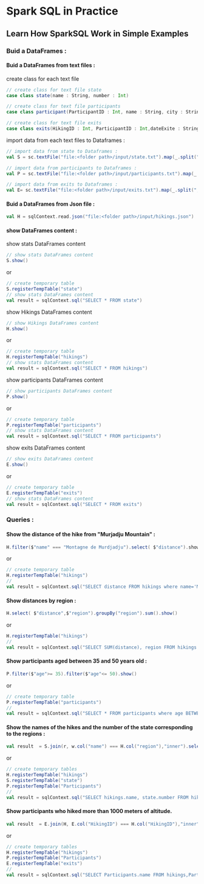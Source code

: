# Spark SQL in Practice

## Learn How SparkSQL Work in Simple Examples

### Buid a DataFrames :

#### Buid a DataFrames from text files :
create class for each text file

```scala
// create class for text file state
case class state(name : String, number : Int)
```

```scala
// create class for text file participants
case class participant(ParticipantID : Int, name : String, city : String, age : Int)
```

```scala
// create class for text file exits
case class exits(HikingID : Int, ParticipantID : Int,dateExite : String, durationExit : String)
```

import data from each text files to Dataframes :

```scala
// import data from state to Dataframes :
val S = sc.textFile("file:<folder path>/input/state.txt").map(_.split(",")).map(p => state(p(0),p(2).toInt)).toDF()
```

```scala
// import data from participants to Dataframes :
val P = sc.textFile("file:<folder path>/input/participants.txt").map(_.split(",")).map(p => participant(p(0).toInt,p(1),p(2),p(3).toInt)).toDF()
```

```scala
// import data from exits to Dataframes :
val E= sc.textFile("file:<folder path>/input/exits.txt").map(_.split(",")).map(p => exits(p(0).toInt,p(1).toInt,p(2),p(3))).toDF()
```

#### Buid a DataFrames from Json file :

```scala
val H = sqlContext.read.json("file:<folder path>/input/hikings.json")
```

#### show DataFrames content : 

show stats DataFrames content

```scala
// show stats DataFrames content
S.show()
```
or
```scala
// create temporary table
S.registerTempTable("state")
// show stats DataFrames content
val result = sqlContext.sql("SELECT * FROM state")
```

show Hikings DataFrames content

```scala
// show Hikings DataFrames content
H.show()
```
or
```scala
// create temporary table
H.registerTempTable("hikings")
// show stats DataFrames content
val result = sqlContext.sql("SELECT * FROM hikings")
```

show participants DataFrames content

```scala
// show participants DataFrames content
P.show()
```
or
```scala
// create temporary table
P.registerTempTable("participants")
// show stats DataFrames content
val result = sqlContext.sql("SELECT * FROM participants")
```

show exits DataFrames content

```scala
// show exits DataFrames content
E.show()
```
or
```scala
// create temporary table
E.registerTempTable("exits")
// show stats DataFrames content
val result = sqlContext.sql("SELECT * FROM exits")
```

### Queries :

#### Show the distance of the hike from "Murjadju Mountain" :
```scala
H.filter($"name" === "Montagne de Murdjadju").select( $"distance").show
```	
or
```scala
// create temporary table
H.registerTempTable("hikings")
//
val result = sqlContext.sql("SELECT distance FROM hikings where name='Montagne de Murdjadju'")
```

#### Show distances by region :

```scala
H.select( $"distance",$"region").groupBy("region").sum().show()
```
or
```scala
H.registerTempTable("hikings")
//
val result = sqlContext.sql("SELECT SUM(distance), region FROM hikings GROUP BY region").show 
```

#### Show participants aged between 35 and 50 years old :
```scala
P.filter($"age">= 35).filter($"age"<= 50).show()
```
or
```scala
// create temporary table
P.registerTempTable("participants")
//
val result = sqlContext.sql("SELECT * FROM participants where age BETWEEN 35 AND 50 ").show
```

#### Show the names of the hikes and the number of the state corresponding to the regions : 

```scala
val result  = S.join(r, w.col("name") === H.col("region"),"inner").select(H.$"name", S.$"number").show()
```	
or
```scala
// create temporary tables
H.registerTempTable("hikings")
S.registerTempTable("state")
P.registerTempTable("Participants")
//
val result = sqlContext.sql("SELECT hikings.name, state.number FROM hikings,state WHERE hikings.region = state.name").show()
```

#### Show participants who hiked more than 1000 meters of altitude.

```scala
val result  = E.join(H, E.col("HikingID") === H.col("HikingID"),"inner").join(P, E.col("ParticipantID") === P.col("ParticipantID"),"inner").filter($"altitude" > 1000).select(H.$"name").show()
```
or
```scala
// create temporary tables
H.registerTempTable("hikings")
P.registerTempTable("Participants")
E.registerTempTable("exits")
//
val result = sqlContext.sql("SELECT Participants.name FROM hikings,Participants,exits WHERE exits.HikingID = hikings.HikingID AND  exits.ParticipantID = Participants.ParticipantID AND hikings.altitude>1000 ").show
```
